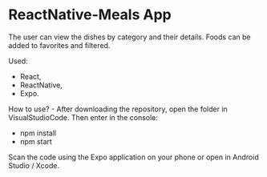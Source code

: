 # ReactNative-Meals App

The user can view the dishes by category and their details. Foods can be added to favorites and filtered.

Used:
- React,
- ReactNative,
- Expo.

How to use? - After downloading the repository, open the folder in VisualStudioCode. Then enter in the console:

- npm install
- npm start

Scan the code using the Expo application on your phone or open in Android Studio / Xcode.
